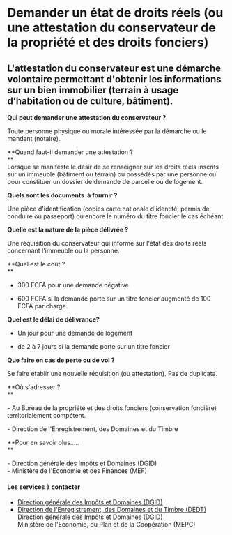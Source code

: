 # Demander un état de droits réels (ou une attestation du conservateur de la propriété et des droits fonciers)

L'attestation du conservateur est une démarche volontaire permettant d'obtenir les informations sur un bien immobilier (terrain à usage d’habitation ou de culture, bâtiment).
------------------------------------------------------------------------------------------------------------------------------------------------------------------------------

**Qui peut demander une attestation du conservateur ?**  

Toute personne physique ou morale intéressée par la démarche ou le mandant (notaire).  
  
**Quand faut-il demander une attestation ?  
**  
Lorsque se manifeste le désir de se renseigner sur les droits réels inscrits sur un immeuble (bâtiment ou terrain) ou possédés par une personne ou pour constituer un dossier de demande de parcelle ou de logement.  
  
**Quels sont les documents  à fournir ?**  

Une pièce d'identification (copies carte nationale d'identité, permis de conduire ou passeport) ou encore le numéro du titre foncier le cas échéant.  
  
**Quelle est la nature de la pièce délivrée ?**

Une réquisition du conservateur qui informe sur l'état des droits réels concernant l'immeuble ou la personne.

**Quel est le coût ?  
**  

*   300 FCFA pour une demande négative

*   600 FCFA si la demande porte sur un titre foncier augmenté de 100 FCFA par charge.

**Quel est le délai de délivrance?**  

*   Un jour pour une demande de logement

*   de 2 à 7 jours si la demande porte sur un titre foncier  
    

**Que faire en cas de perte ou de vol ?**  

Se faire établir une nouvelle réquisition (ou attestation). Pas de duplicata.  
  
**Où s'adresser ?  
**

\- Au Bureau de la propriété et des droits fonciers (conservation foncière) territorialement compétent.  

\- Direction de l'Enregistrement, des Domaines et du Timbre  

**Pour en savoir plus.....  
**

\- Direction générale des Impôts et Domaines (DGID)  
\- Ministère de l'Economie et des Finances (MEF)

#### Les services à contacter

*   [Direction générale des Impôts et Domaines (DGID)](../../../services/direction-generale-des-impots-et-domaines-dgid.md)
*   [Direction de l'Enregistrement, des Domaines et du Timbre (DEDT)](../../../services/direction-de-lenregistrement-des-domaines-et-du-timbre-dedt.md) Direction générale des Impôts et Domaines (DGID)  
    Ministère de l'Economie, du Plan et de la Coopération (MEPC)